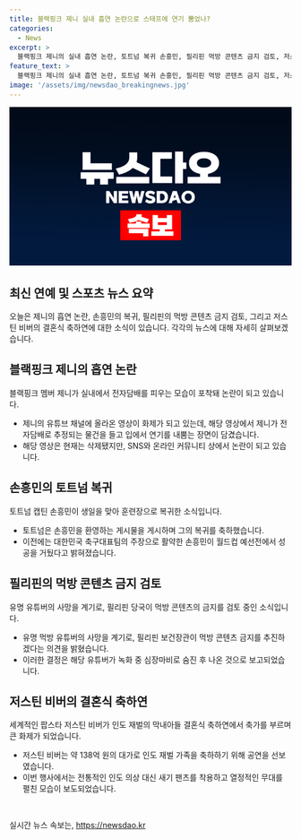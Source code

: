 ```yaml
---
title: 블랙핑크 제니 실내 흡연 논란으로 스태프에 연기 뿜었나?
categories:
  - News
excerpt: >
  블랙핑크 제니의 실내 흡연 논란, 토트넘 복귀 손흥민, 필리핀 먹방 콘텐츠 금지 검토, 저스틴 비버의 재벌 결혼식 축가에 대한 이야기 등으로 인기 있는 소식이 이번 주 주목받고 있습니다. 제니의 논란으로 인한 SNS 상의 화제, 손흥민의 훈련장 복귀와 축하, 필리핀의 먹방 콘텐츠에 대한 결정, 그리고 저스틴 비버의 결혼식 축가가 언급되고 있습니다. 너는 이 주요 소식에 대해 알고 싶지 않을까요?
feature_text: >
  블랙핑크 제니의 실내 흡연 논란, 토트넘 복귀 손흥민, 필리핀 먹방 콘텐츠 금지 검토, 저스틴 비버의 재벌 결혼식 축가에 대한 이야기 등으로 인기 있는 소식이 이번 주 주목받고 있습니다. 제니의 논란으로 인한 SNS 상의 화제, 손흥민의 훈련장 복귀와 축하, 필리핀의 먹방 콘텐츠에 대한 결정, 그리고 저스틴 비버의 결혼식 축가가 언급되고 있습니다. 너는 이 주요 소식에 대해 알고 싶지 않을까요?
image: '/assets/img/newsdao_breakingnews.jpg'
---
```


<p><img src="/assets/img/newsdao_breakingnews.jpg" alt="koreaapp 속보" /></p>

<h2 data-ke-size="size26">최신 연예 및 스포츠 뉴스 요약</h2>

<p data-ke-size="size16">오늘은 제니의 흡연 논란, 손흥민의 복귀, 필리핀의 먹방 콘텐츠 금지 검토, 그리고 저스틴 비버의 결혼식 축하연에 대한 소식이 있습니다. 각각의 뉴스에 대해 자세히 살펴보겠습니다.</p>

<h2 data-ke-size="size24">블랙핑크 제니의 흡연 논란</h2>

<p data-ke-size="size16">블랙핑크 멤버 제니가 실내에서 전자담배를 피우는 모습이 포착돼 논란이 되고 있습니다.</p>

<ul>
    <li>제니의 유튜브 채널에 올라온 영상이 화제가 되고 있는데, 해당 영상에서 제니가 전자담배로 추정되는 물건을 들고 입에서 연기를 내뿜는 장면이 담겼습니다.</li>
    <li>해당 영상은 현재는 삭제됐지만, SNS와 온라인 커뮤니티 상에서 논란이 되고 있습니다.</li>
</ul>

<h2 data-ke-size="size24">손흥민의 토트넘 복귀</h2>

<p data-ke-size="size16">토트넘 캡틴 손흥민이 생일을 맞아 훈련장으로 복귀한 소식입니다.</p>

<ul>
    <li>토트넘은 손흥민을 환영하는 게시물을 게시하며 그의 복귀를 축하했습니다.</li>
    <li>이전에는 대한민국 축구대표팀의 주장으로 활약한 손흥민이 월드컵 예선전에서 성공을 거뒀다고 밝혀졌습니다.</li>
</ul>

<h2 data-ke-size="size24">필리핀의 먹방 콘텐츠 금지 검토</h2>

<p data-ke-size="size16">유명 유튜버의 사망을 계기로, 필리핀 당국이 먹방 콘텐츠의 금지를 검토 중인 소식입니다.</p>

<ul>
    <li>유명 먹방 유튜버의 사망을 계기로, 필리핀 보건장관이 먹방 콘텐츠 금지를 추진하겠다는 의견을 밝혔습니다.</li>
    <li>이러한 결정은 해당 유튜버가 녹화 중 심장마비로 숨진 후 나온 것으로 보고되었습니다.</li>
</ul>

<h2 data-ke-size="size24">저스틴 비버의 결혼식 축하연</h2>

<p data-ke-size="size16">세계적인 팝스타 저스틴 비버가 인도 재벌의 막내아들 결혼식 축하연에서 축가를 부르며 큰 화제가 되었습니다.</p>

<ul>
    <li>저스틴 비버는 약 138억 원의 대가로 인도 재벌 가족을 축하하기 위해 공연을 선보였습니다.</li>
    <li>이번 행사에서는 전통적인 인도 의상 대신 새기 팬츠를 착용하고 열정적인 무대를 펼친 모습이 보도되었습니다.</li>
</ul>

<p data-ke-size="size16">&nbsp;</p>
실시간 뉴스 속보는, <a href="https://newsdao.kr" rel="dofollow">https://newsdao.kr</a>


